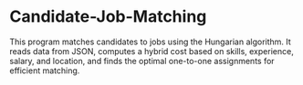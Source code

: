 # Candidate-Job-Matching
This program matches candidates to jobs using the Hungarian algorithm. It reads data from JSON, computes a hybrid cost based on skills, experience, salary, and location, and finds the optimal one-to-one assignments for efficient matching.
